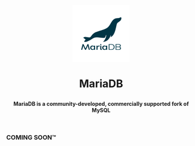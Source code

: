 <h1>
  <p align="center" width="100%">
    <img width="30%" src="../.recursos/img/mariadb.png">
    </br></br>
    MariaDB
  </p> 
</h1>

<h4> 
  <p align="center" width="100%">
    MariaDB is a community-developed, commercially supported fork of MySQL
  </p>
  </br>
</h4>

### COMING SOON™

